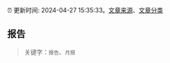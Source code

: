 :alarm_clock: 更新时间: 2024-04-27 15:35:33。[文章来源](/README.md)、[文章分类](/TAGS.md)

## 报告


> 关键字：`报告`、`月报`



